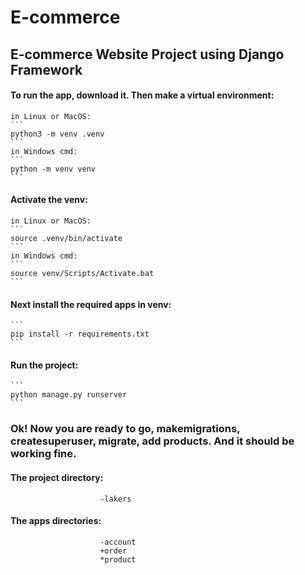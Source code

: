 # E-commerce
## E-commerce Website Project using Django Framework

#### To run the app, download it. Then make a virtual environment:
    in Linux or MacOS: 
    ```
    python3 -m venv .venv
    ```
    in Windows cmd: 
    ```
    python -m venv venv
    ```

#### Activate the venv:
    in Linux or MacOS: 
    ```
    source .venv/bin/activate
    ```
    in Windows cmd: 
    ```
    source venv/Scripts/Activate.bat
    ```

#### Next install the required apps in venv:
    ``` 
    pip install -r requirements.txt
    ```
#### Run the project:
    ``` 
    python manage.py runserver
    ```

### Ok! Now you are ready to go, makemigrations, createsuperuser, migrate, add products. And it should be working fine.

#### The project directory:  
                        -lakers
#### The apps directories:
                        -account
                        +order
                        *product
